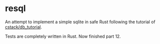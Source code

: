 # resql

An attempt to implement a simple sqlite in safe Rust following the tutorial of [cstack/db_tutorial](https://github.com/cstack/db_tutorial).

Tests are completely written in Rust.
Now finished part 12.
